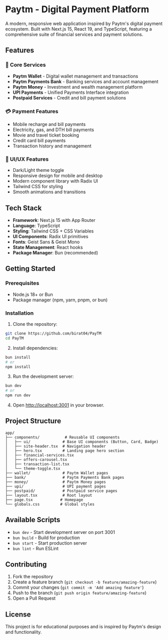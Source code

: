 # Paytm - Digital Payment Platform

A modern, responsive web application inspired by Paytm's digital payment ecosystem. Built with Next.js 15, React 19, and TypeScript, featuring a comprehensive suite of financial services and payment solutions.

## Features

### 🏦 Core Services
- **Paytm Wallet** - Digital wallet management and transactions
- **Paytm Payments Bank** - Banking services and account management  
- **Paytm Money** - Investment and wealth management platform
- **UPI Payments** - Unified Payments Interface integration
- **Postpaid Services** - Credit and bill payment solutions

### 💳 Payment Features
- Mobile recharge and bill payments
- Electricity, gas, and DTH bill payments
- Movie and travel ticket booking
- Credit card bill payments
- Transaction history and management

### 🎨 UI/UX Features
- Dark/Light theme toggle
- Responsive design for mobile and desktop
- Modern component library with Radix UI
- Tailwind CSS for styling
- Smooth animations and transitions

## Tech Stack

- **Framework**: Next.js 15 with App Router
- **Language**: TypeScript
- **Styling**: Tailwind CSS + CSS Variables
- **UI Components**: Radix UI primitives
- **Fonts**: Geist Sans & Geist Mono
- **State Management**: React hooks
- **Package Manager**: Bun (recommended)

## Getting Started

### Prerequisites
- Node.js 18+ or Bun
- Package manager (npm, yarn, pnpm, or bun)

### Installation

1. Clone the repository:
```bash
git clone https://github.com/birat04/PayTM
cd PayTM
```

2. Install dependencies:
```bash
bun install
# or
npm install
```

3. Run the development server:
```bash
bun dev
# or
npm run dev
```

4. Open [http://localhost:3001](http://localhost:3001) in your browser.

## Project Structure

```
app/
├── components/           # Reusable UI components
│   ├── ui/              # Base UI components (Button, Card, Badge)
│   ├── site-header.tsx  # Navigation header
│   ├── hero.tsx         # Landing page hero section
│   ├── financial-services.tsx
│   ├── offers-carousel.tsx
│   ├── transaction-list.tsx
│   └── theme-toggle.tsx
├── wallet/              # Paytm Wallet pages
├── bank/                # Paytm Payments Bank pages
├── money/               # Paytm Money pages
├── upi/                 # UPI payment pages
├── postpaid/            # Postpaid service pages
├── layout.tsx           # Root layout
├── page.tsx            # Homepage
└── globals.css         # Global styles
```

## Available Scripts

- `bun dev` - Start development server on port 3001
- `bun build` - Build for production
- `bun start` - Start production server
- `bun lint` - Run ESLint

## Contributing

1. Fork the repository
2. Create a feature branch (`git checkout -b feature/amazing-feature`)
3. Commit your changes (`git commit -m 'Add amazing feature'`)
4. Push to the branch (`git push origin feature/amazing-feature`)
5. Open a Pull Request

## License

This project is for educational purposes and is inspired by Paytm's design and functionality.

